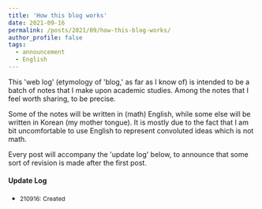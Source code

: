 ```yaml
---
title: 'How this blog works'
date: 2021-09-16
permalink: /posts/2021/09/how-this-blog-works/
author_profile: false
tags:
  - announcement
  - English
---
```


This 'web log' (etymology of 'blog,' as far as I know of) is intended to be a batch of notes that I make upon academic studies. 
Among the notes that I feel worth sharing, to be precise.

Some of the notes will be written in (math) English, while some else will be written in Korean (my mother tongue).
It is mostly due to the fact that I am bit uncomfortable to use English to represent convoluted ideas which is not math.

Every post will accompany the 'update log' below, to announce that some sort of revision is made after the first post.

#### Update Log
 * <span style="font-size:12px">210916: Created</span>
